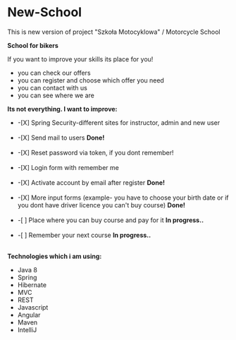 # New-School

This is new version of project "Szkoła Motocyklowa" / Motorcycle School



<b>School for bikers</b> <br>

If you want to improve your skills its place for you! <br>
<ul>
<li>you can check our offers <br></li>
<li>you can register and choose which offer you need <br></li>
<li>you can contact with us <br></li>
<li>you can see where we are</li>
</ul>
<b>Its not everything. I want to improve:</b>
<ul>
<li>-[X] Spring Security-different sites for instructor, admin and new user <br></li><br>
  <li>-[X] Send mail to users  <b>Done!</b></li><br>
  <li>-[X] Reset password via token, if you dont remember!  </li><br>
  <li>-[X] Login form with remember me </li><br>
 <li>-[X] Activate account by email after register <b>Done!</b></li><br>
<li>-[X] More input forms (example- you have to choose your birth date or if you dont have driver licence you can't buy course) <b>Done!</b><br></li><br>
  <li>-[ ] Place where you can buy course and pay for it <b>In progress.. </b><br></li><br>
  <li>-[ ] Remember your next course  <b>In progress..</b></li><br>
</ul>

<b>Technologies which i am using: <br></b>
<ul>
<li>Java 8 <br></li>
<li>Spring <br></li>
<li>Hibernate <br></li>
<li>MVC <br></li>
<li>REST <br></li>
<li>Javascript</li>
<li>Angular</li>
<li>Maven</li>
<li>IntelliJ</li>
  
  </ul>
